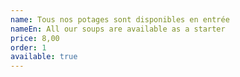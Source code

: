 ```yaml
---
name: Tous nos potages sont disponibles en entrée
nameEn: All our soups are available as a starter
price: 8,00
order: 1
available: true
---
```

